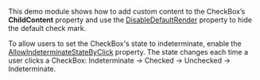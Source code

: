 This demo module shows how to add custom content to the CheckBox’s **ChildContent** property and use the [DisableDefaultRender](https://docs.devexpress.com/Blazor/DevExpress.Blazor.DxCheckBox-1.DisableDefaultRender) property to hide the default check mark. 

To allow users to set the CheckBox's state to indeterminate, enable the [AllowIndeterminateStateByClick](https://docs.devexpress.com/Blazor/DevExpress.Blazor.DxCheckBox-1.AllowIndeterminateStateByClick) property. The state changes each time a user clicks a CheckBox: Indeterminate -> Checked -> Unchecked -> Indeterminate.
